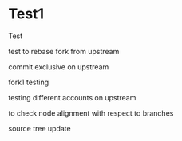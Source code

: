 # Test1
Test

test to rebase fork from upstream

commit exclusive on upstream

fork1 testing 

testing different accounts on upstream


to check node alignment with respect to branches



source tree update
